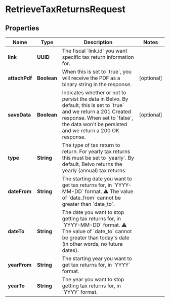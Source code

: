 

# RetrieveTaxReturnsRequest


## Properties

| Name | Type | Description | Notes |
|------------ | ------------- | ------------- | -------------|
|**link** | **UUID** | The fiscal &#x60;link.id&#x60; you want specific tax return information for. |  |
|**attachPdf** | **Boolean** | When this is set to &#x60;true&#x60;, you will receive the PDF as a binary string in the response. |  [optional] |
|**saveData** | **Boolean** | Indicates whether or not to persist the data in Belvo. By default, this is set to &#x60;true&#x60; and we return a 201 Created response. When set to &#x60;false&#x60;, the data won&#39;t be persisted and we return a 200 OK response. |  [optional] |
|**type** | **String** | The type of tax return to return. For yearly tax returns this must be set to &#x60;yearly&#x60;.  By default, Belvo returns the yearly (annual) tax returns.  |  |
|**dateFrom** | **String** | The starting date you want to get tax returns for, in &#x60;YYYY-MM-DD&#x60; format.  ⚠️ The value of &#x60;date_from&#x60; cannot be greater than &#x60;date_to&#x60;. |  |
|**dateTo** | **String** | The date you want to stop getting tax returns for, in &#x60;YYYY-MM-DD&#x60; format.  ⚠️ The value of &#x60;date_to&#x60; cannot be greater than today&#39;s date (in other words, no future dates). |  |
|**yearFrom** | **String** | The starting year you want to get tax returns for, in &#x60;YYYY&#x60; format.  |  |
|**yearTo** | **String** | The year you want to stop getting tax returns for, in &#x60;YYYY&#x60; format.  |  |



